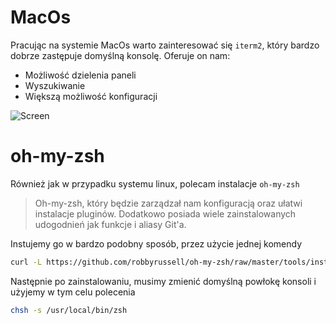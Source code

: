 # MacOs

Pracując na systemie MacOs warto zainteresować się `iterm2`, który bardzo dobrze zastępuje domyślną konsolę.
Oferuje on nam:
  - Możliwość dzielenia paneli
  - Wyszukiwanie
  - Większą możliwość konfiguracji

![Screen](https://www.iterm2.com/img/logo2x.jpg)


# oh-my-zsh

Również jak w przypadku systemu linux, polecam instalacje `oh-my-zsh`

>Oh-my-zsh, który będzie zarządzał nam
>konfiguracją oraz ułatwi instalacje pluginów. Dodatkowo posiada wiele zainstalowanych udogodnień jak funkcje i aliasy Git'a.


Instujemy go w bardzo podobny sposób, przez użycie jednej komendy

```bash
curl -L https://github.com/robbyrussell/oh-my-zsh/raw/master/tools/install.sh | sh
```

Następnie po zainstalowaniu, musimy zmienić domyślną powłokę konsoli i użyjemy w tym celu polecenia

```bash
chsh -s /usr/local/bin/zsh
```
